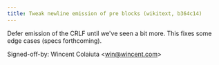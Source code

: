 ```yaml
---
title: Tweak newline emission of pre blocks (wikitext, b364c14)
---
```


Defer emission of the CRLF until we've seen a bit more. This fixes some edge cases (specs forthcoming).

Signed-off-by: Wincent Colaiuta &lt;win@wincent.com&gt;
